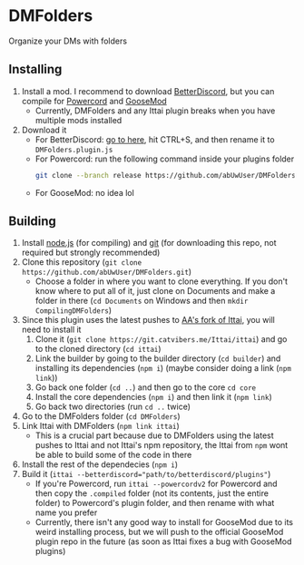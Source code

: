 # DMFolders
Organize your DMs with folders

## Installing
1. Install a mod. I recommend to download [BetterDiscord](https://betterdiscord.app/), but you can compile for [Powercord](http://powercord.dev/) and [GooseMod](https://goosemod.com/)
    - Currently, DMFolders and any Ittai plugin breaks when you have multiple mods installed
2. Download it
    - For BetterDiscord: [go to here](https://raw.githubusercontent.com/abUwUser/DMFolders/release/index.js), hit CTRL+S, and then rename it to `DMFolders.plugin.js`
    - For Powercord: run the following command inside your plugins folder
        ```sh
        git clone --branch release https://github.com/abUwUser/DMFolders.git
        ```
    - For GooseMod: no idea lol
    

## Building
1. Install [node.js](https://nodejs.org/) (for compiling) and [git](https://git-scm.com/) (for downloading this repo, not required but strongly recommended)
2. Clone this repository (`git clone https://github.com/abUwUser/DMFolders.git`)
    - Choose a folder in where you want to clone everything. If you don't know where to put all of it, just clone on Documents and make a folder in there (`cd Documents` on Windows and then `mkdir CompilingDMFolders`)
3. Since this plugin uses the latest pushes to [AA's fork of Ittai](https://git.catvibers.me/Ittai/ittai), you will need to install it
    1. Clone it (`git clone https://git.catvibers.me/Ittai/ittai`) and go to the cloned directory (`cd ittai`)
    2. Link the builder by going to the builder directory (`cd builder`) and installing its dependencies (`npm i`) (maybe consider doing a link (`npm link`))
    3. Go back one folder (`cd ..`) and then go to the core `cd core`
    4. Install the core dependencies (`npm i`) and then link it (`npm link`)
    5. Go back two directories (run `cd ..` twice)
4. Go to the DMFolders folder (`cd DMFolders`)
5. Link Ittai with DMFolders (`npm link ittai`)
    - This is a crucial part because due to DMFolders using the latest pushes to Ittai and not Ittai's npm repository, the Ittai from `npm` wont be able to build some of the code in there
6. Install the rest of the dependecies (`npm i`)
7. Build it (`ittai --betterdiscord="path/to/betterdiscord/plugins"`)
    - If you're Powercord, run `ittai --powercordv2` for Powercord and then copy the `.compiled` folder (not its contents, just the entire folder) to Powercord's plugin folder, and then rename with what name you prefer
    - Currently, there isn't any good way to install for GooseMod due to its weird installing process, but we will push to the official GooseMod plugin repo in the future (as soon as Ittai fixes a bug with GooseMod plugins)